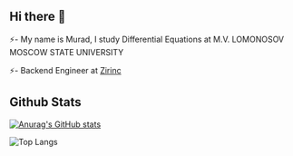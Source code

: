 ## Hi there 👋

⚡- My name is Murad, I study Differential Equations at M.V. LOMONOSOV MOSCOW STATE UNIVERSITY

⚡- Backend Engineer at [Zirinc](https://zirinc.com/) 

## Github Stats
[![Anurag's GitHub stats](https://github-readme-stats.vercel.app/api?username=MUR4D)](https://github.com/MUR4D/github-readme-stats)

![Top Langs](https://github-readme-stats.vercel.app/api/top-langs/?username=MUR4D&hide_progress=true)

<!--
**MUR4D/MUR4D** is a ✨ _special_ ✨ repository because its `README.md` (this file) appears on your GitHub profile.

Here are some ideas to get you started:

- 🔭 I’m currently working on ...
- 🌱 I’m currently learning ...
- 👯 I’m looking to collaborate on ...
- 🤔 I’m looking for help with ...
- 💬 Ask me about ...
- 📫 How to reach me: ...
- 😄 Pronouns: ...
- ⚡ Fun fact: ...
-->
